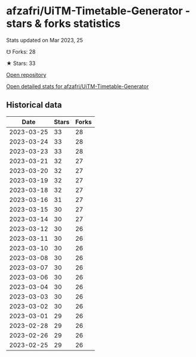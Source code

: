 # afzafri/UiTM-Timetable-Generator - stars & forks statistics

Stats updated on Mar 2023, 25

☋ Forks: 28

★ Stars: 33

[Open repository](https://github.com/afzafri/UiTM-Timetable-Generator)

[Open detailed stats for afzafri/UiTM-Timetable-Generator](https://reviewgithub.com/rep/afzafri/UiTM-Timetable-Generator)

## Historical data
| Date | Stars | Forks |
|------|-------|-------|
| 2023-03-25 | 33 | 28 | 
| 2023-03-24 | 33 | 28 | 
| 2023-03-23 | 33 | 28 | 
| 2023-03-21 | 32 | 27 | 
| 2023-03-20 | 32 | 27 | 
| 2023-03-19 | 32 | 27 | 
| 2023-03-18 | 32 | 27 | 
| 2023-03-16 | 31 | 27 | 
| 2023-03-15 | 30 | 27 | 
| 2023-03-14 | 30 | 27 | 
| 2023-03-12 | 30 | 26 | 
| 2023-03-11 | 30 | 26 | 
| 2023-03-10 | 30 | 26 | 
| 2023-03-08 | 30 | 26 | 
| 2023-03-07 | 30 | 26 | 
| 2023-03-06 | 30 | 26 | 
| 2023-03-04 | 30 | 26 | 
| 2023-03-03 | 30 | 26 | 
| 2023-03-02 | 30 | 26 | 
| 2023-03-01 | 29 | 26 | 
| 2023-02-28 | 29 | 26 | 
| 2023-02-26 | 29 | 26 | 
| 2023-02-25 | 29 | 26 | 

